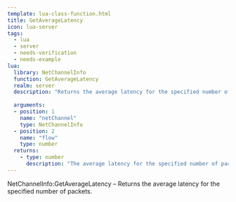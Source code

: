 ```yaml
---
template: lua-class-function.html
title: GetAverageLatency
icon: lua-server
tags:
  - lua
  - server
  - needs-verification
  - needs-example
lua:
  library: NetChannelInfo
  function: GetAverageLatency
  realm: server
  description: "Returns the average latency for the specified number of packets."
  
  arguments:
  - position: 1
    name: "netChannel"
    type: NetChannelInfo
  - position: 2
    name: "flow"
    type: number
  returns:
    - type: number
      description: "The average latency for the specified number of packets."
---
```


<div class="lua__search__keywords">
NetChannelInfo:GetAverageLatency &#x2013; Returns the average latency for the specified number of packets.
</div>
